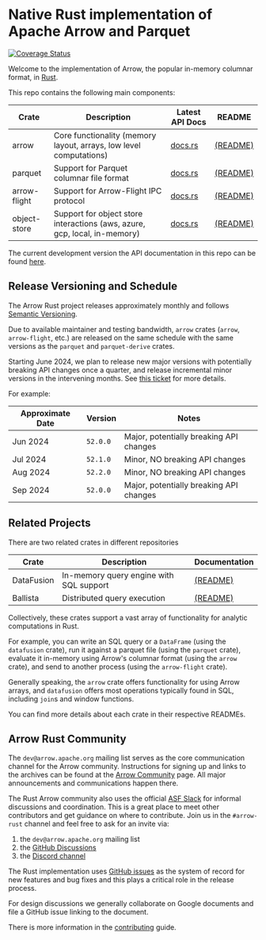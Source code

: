 <!---
  Licensed to the Apache Software Foundation (ASF) under one
  or more contributor license agreements.  See the NOTICE file
  distributed with this work for additional information
  regarding copyright ownership.  The ASF licenses this file
  to you under the Apache License, Version 2.0 (the
  "License"); you may not use this file except in compliance
  with the License.  You may obtain a copy of the License at

    http://www.apache.org/licenses/LICENSE-2.0

  Unless required by applicable law or agreed to in writing,
  software distributed under the License is distributed on an
  "AS IS" BASIS, WITHOUT WARRANTIES OR CONDITIONS OF ANY
  KIND, either express or implied.  See the License for the
  specific language governing permissions and limitations
  under the License.
-->

# Native Rust implementation of Apache Arrow and Parquet

[![Coverage Status](https://codecov.io/gh/apache/arrow-rs/rust/branch/master/graph/badge.svg)](https://codecov.io/gh/apache/arrow-rs?branch=master)

Welcome to the implementation of Arrow, the popular in-memory columnar format, in [Rust][rust].

This repo contains the following main components:

| Crate        | Description                                                               | Latest API Docs                                | README                         |
| ------------ | ------------------------------------------------------------------------- | ---------------------------------------------- | ------------------------------ |
| arrow        | Core functionality (memory layout, arrays, low level computations)        | [docs.rs](https://docs.rs/arrow/latest)        | [(README)][arrow-readme]       |
| parquet      | Support for Parquet columnar file format                                  | [docs.rs](https://docs.rs/parquet/latest)      | [(README)][parquet-readme]     |
| arrow-flight | Support for Arrow-Flight IPC protocol                                     | [docs.rs](https://docs.rs/arrow-flight/latest) | [(README)][flight-readme]      |
| object-store | Support for object store interactions (aws, azure, gcp, local, in-memory) | [docs.rs](https://docs.rs/object_store/latest) | [(README)][objectstore-readme] |

The current development version the API documentation in this repo can be found [here](https://arrow.apache.org/rust).

## Release Versioning and Schedule

The Arrow Rust project releases approximately monthly and follows [Semantic
Versioning](https://semver.org/).

Due to available maintainer and testing bandwidth, `arrow` crates (`arrow`,
`arrow-flight`, etc.) are released on the same schedule with the same versions
as the `parquet` and `parquet-derive` crates.

Starting June 2024, we plan to release new major versions with potentially
breaking API changes once a quarter, and release incremental minor versions in
the intervening months. See [this ticket] for more details.

For example:

| Approximate Date | Version  | Notes                                   |
|------------------|----------|-----------------------------------------|
| Jun 2024         | `52.0.0` | Major, potentially breaking API changes |
| Jul 2024         | `52.1.0` | Minor, NO breaking API changes          |
| Aug 2024         | `52.2.0` | Minor, NO breaking API changes          |
| Sep 2024         | `52.0.0` | Major, potentially breaking API changes |

[this ticket]: https://github.com/apache/arrow-rs/issues/5368

## Related Projects

There are two related crates in different repositories

| Crate      | Description                             | Documentation                 |
| ---------- | --------------------------------------- | ----------------------------- |
| DataFusion | In-memory query engine with SQL support | [(README)][datafusion-readme] |
| Ballista   | Distributed query execution             | [(README)][ballista-readme]   |

Collectively, these crates support a vast array of functionality for analytic computations in Rust.

For example, you can write an SQL query or a `DataFrame` (using the `datafusion` crate), run it against a parquet file (using the `parquet` crate), evaluate it in-memory using Arrow's columnar format (using the `arrow` crate), and send to another process (using the `arrow-flight` crate).

Generally speaking, the `arrow` crate offers functionality for using Arrow arrays, and `datafusion` offers most operations typically found in SQL, including `join`s and window functions.

You can find more details about each crate in their respective READMEs.

## Arrow Rust Community

The `dev@arrow.apache.org` mailing list serves as the core communication channel for the Arrow community. Instructions for signing up and links to the archives can be found at the [Arrow Community](https://arrow.apache.org/community/) page. All major announcements and communications happen there.

The Rust Arrow community also uses the official [ASF Slack](https://s.apache.org/slack-invite) for informal discussions and coordination. This is
a great place to meet other contributors and get guidance on where to contribute. Join us in the `#arrow-rust` channel and feel free to ask for an invite via:

1. the `dev@arrow.apache.org` mailing list
2. the [GitHub Discussions][discussions]
3. the [Discord channel](https://discord.gg/YAb2TdazKQ)

The Rust implementation uses [GitHub issues][issues] as the system of record for new features and bug fixes and
this plays a critical role in the release process.

For design discussions we generally collaborate on Google documents and file a GitHub issue linking to the document.

There is more information in the [contributing] guide.

[rust]: https://www.rust-lang.org/
[arrow-readme]: arrow/README.md
[contributing]: CONTRIBUTING.md
[parquet-readme]: parquet/README.md
[flight-readme]: arrow-flight/README.md
[datafusion-readme]: https://github.com/apache/arrow-datafusion/blob/main/README.md
[ballista-readme]: https://github.com/apache/arrow-ballista/blob/main/README.md
[objectstore-readme]: object_store/README.md
[issues]: https://github.com/apache/arrow-rs/issues
[discussions]: https://github.com/apache/arrow-rs/discussions
